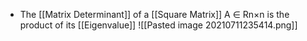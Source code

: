 - The [[Matrix Determinant]] of a [[Square Matrix]] A ∈ Rn×n is the product of its [[Eigenvalue]]
![[Pasted image 20210711235414.png]]